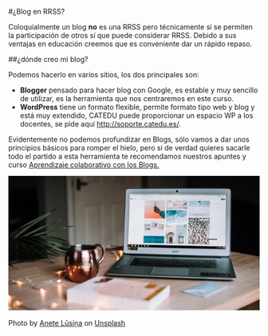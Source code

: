 #¿Blog en RRSS?

Coloquialmente un blog **no** es una RRSS pero técnicamente si se permiten la participación de otros sí que puede considerar RRSS. Debido a sus ventajas en educación creemos que es conveniente dar un rápido repaso.

##¿dónde creo mi blog?

Podemos hacerlo en varios sitios, los dos principales son:

* **Blogger** pensado para hacer blog con Google, es estable y muy sencillo de utilizar, es la herramienta que nos centraremos en este curso.
* **WordPress** tiene un formato flexible, permite formato tipo web y blog y está muy extendido, CATEDU puede proporcionar un espacio WP a los docentes, se pide aquí http://soporte.catedu.es/.

Evidentemente no podemos profundizar en Blogs, sólo vamos a dar unos principios básicos para romper el hielo, pero si de verdad quieres sacarle todo el partido a esta herramienta te recomendamos nuestros apuntes y curso [Aprendizaje colaborativo con los Blogs.](https://catedu.gitbooks.io/aprendizaje-colaborativo-con-blog/content/)

![](/assets/anete-lusina-zwsHjakE_iI-unsplash.jpg)

Photo by [Anete Lūsiņa](https://unsplash.com/@anete_lusina?utm_source=unsplash&utm_medium=referral&utm_content=creditCopyText) on [Unsplash](https://unsplash.com/search/photos/blog?utm_source=unsplash&utm_medium=referral&utm_content=creditCopyText)